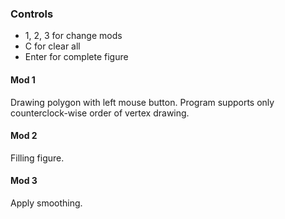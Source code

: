 ### Controls
- 1, 2, 3 for change mods
- C for clear all
- Enter for complete figure

#### Mod 1
Drawing polygon with left mouse button. Program supports only counterclock-wise order of vertex drawing.

#### Mod 2
Filling figure.

#### Mod 3
Apply smoothing.
